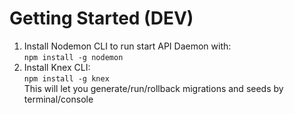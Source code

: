 # **Getting Started (DEV)**
1. Install Nodemon CLI to run start API Daemon with:  
``npm install -g nodemon``
2. Install Knex CLI:  
``npm install -g knex``  
This will let you generate/run/rollback migrations and seeds by terminal/console
